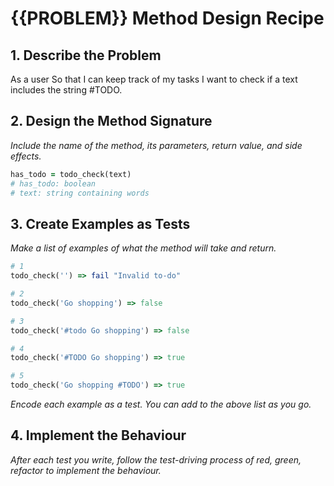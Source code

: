 # {{PROBLEM}} Method Design Recipe

## 1. Describe the Problem

As a user
So that I can keep track of my tasks
I want to check if a text includes the string #TODO.

## 2. Design the Method Signature

_Include the name of the method, its parameters, return value, and side effects._

```ruby
has_todo = todo_check(text)
# has_todo: boolean
# text: string containing words

```

## 3. Create Examples as Tests

_Make a list of examples of what the method will take and return._

```ruby
# 1
todo_check('') => fail "Invalid to-do"

# 2 
todo_check('Go shopping') => false

# 3
todo_check('#todo Go shopping') => false

# 4
todo_check('#TODO Go shopping') => true

# 5
todo_check('Go shopping #TODO') => true

```

_Encode each example as a test. You can add to the above list as you go._

## 4. Implement the Behaviour

_After each test you write, follow the test-driving process of red, green, refactor to implement the behaviour._
